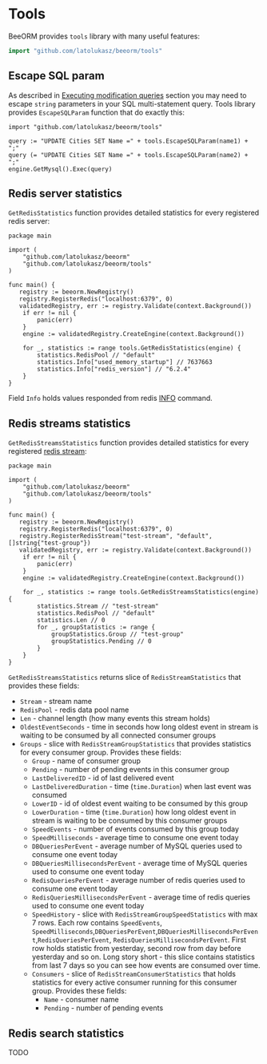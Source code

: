 # Tools

BeeORM provides `tools` library with many useful features:

```go
import "github.com/latolukasz/beeorm/tools"
```

## Escape SQL param

As described in [Executing modification queries](/guide/mysql_queries.html#executing-modification-queries)
section you may need to escape `string` parameters in your SQL multi-statement query. Tools library
provides `EscapeSQLParam` function that do exactly this:

```go{3-4}
import "github.com/latolukasz/beeorm/tools"

query := "UPDATE Cities SET Name =" + tools.EscapeSQLParam(name1) + ";"
query (= "UPDATE Cities SET Name =" + tools.EscapeSQLParam(name2) + ";"
engine.GetMysql().Exec(query)
```

## Redis server statistics

`GetRedisStatistics` function provides detailed statistics for every
registered redis server:

```go{17}
package main

import (
    "github.com/latolukasz/beeorm"
    "github.com/latolukasz/beeorm/tools"
)

func main() {
   registry := beeorm.NewRegistry()
   registry.RegisterRedis("localhost:6379", 0)
   validatedRegistry, err := registry.Validate(context.Background())
    if err != nil {
        panic(err)
    }
    engine := validatedRegistry.CreateEngine(context.Background())
    
    for _, statistics := range tools.GetRedisStatistics(engine) {
        statistics.RedisPool // "default"
        statistics.Info["used_memory_startup"] // 7637663
        statistics.Info["redis_version"] // "6.2.4"
    }
}
```
Field `Info` holds values responded from redis
[INFO](https://redis.io/commands/info) command.

## Redis streams statistics

`GetRedisStreamsStatistics` function provides detailed statistics for every
registered [redis stream](/guide/event_broker.html#registering-streams):

```go{18}
package main

import (
    "github.com/latolukasz/beeorm"
    "github.com/latolukasz/beeorm/tools"
)

func main() {
   registry := beeorm.NewRegistry()
   registry.RegisterRedis("localhost:6379", 0)
   registry.RegisterRedisStream("test-stream", "default", []string{"test-group"})
   validatedRegistry, err := registry.Validate(context.Background())
    if err != nil {
        panic(err)
    }
    engine := validatedRegistry.CreateEngine(context.Background())
    
    for _, statistics := range tools.GetRedisStreamsStatistics(engine) {
        statistics.Stream // "test-stream"
        statistics.RedisPool // "default"
        statistics.Len // 0
        for _, groupStatistics := range {
            groupStatistics.Group // "test-group"
            groupStatistics.Pending // 0
        }
    }
}
```

`GetRedisStreamsStatistics` returns slice of `RedisStreamStatistics` that provides 
these fields:

 * `Stream` - stream name
 * `RedisPool` - redis data pool name
 * `Len` - channel length (how many events this stream holds)
 * `OldestEventSeconds` - time in seconds how long oldest event in stream
is waiting to be consumed by all connected consumer groups
 * `Groups` - slice with `RedisStreamGroupStatistics` that provides statistics
   for every consumer group. Provides these fields:
    * `Group` - name of consumer group
    * `Pending` - number of pending events in this consumer group
    * `LastDeliveredID` - id of last delivered event
    * `LastDeliveredDuration` - time (`time.Duration`) when last event was consumed 
    * `LowerID` - id of oldest event waiting to be consumed by this group
    * `LowerDuration` -  time (`time.Duration`) how long oldest event in stream
      is waiting to be consumed by this consumer groups
    * `SpeedEvents` - number of events consumed by this group today
    * `SpeedMilliseconds` - average time to consume one event today
    * `DBQueriesPerEvent` - average number of MySQL queries used to consume one event today
    * `DBQueriesMillisecondsPerEvent` - average time of MySQL queries used to consume one event today
    * `RedisQueriesPerEvent` - average number of redis queries used to consume one event today
    * `RedisQueriesMillisecondsPerEvent` - average time of redis queries used to consume one event today  
    * `SpeedHistory` - slice with `RedisStreamGroupSpeedStatistics` with max 7 rows. Each row contains `SpeedEvents`,
    `SpeedMilliseconds`,`DBQueriesPerEvent`,`DBQueriesMillisecondsPerEvent`,`RedisQueriesPerEvent`,
      `RedisQueriesMillisecondsPerEvent`. First row holds statistic from yesterday, second row from day before
      yesterday and so on. Long story short - this slice contains statistics from last 7 days so you can
      see how events are consumed over time.
    * `Consumers` - slice of `RedisStreamConsumerStatistics` that holds statistics for every active consumer
    running for this consumer group. Provides these fields:
      * `Name` - consumer name
      * `Pending` - number of pending events

## Redis search statistics

TODO


